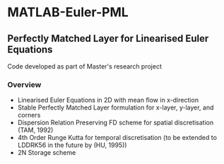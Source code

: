 # MATLAB-Euler-PML
## Perfectly Matched Layer for Linearised Euler Equations

Code developed as part of Master's research project

### Overview

- Linearised Euler Equations in 2D with mean flow in x-direction
- Stable Perfectly Matched Layer formulation for x-layer, y-layer, and corners
- Dispersion Relation Preserving FD scheme for spatial discretisation (TAM, 1992)
- 4th Order Runge Kutta for temporal discretisation (to be extended to LDDRK56 in the future by (HU, 1995))
- 2N Storage scheme
